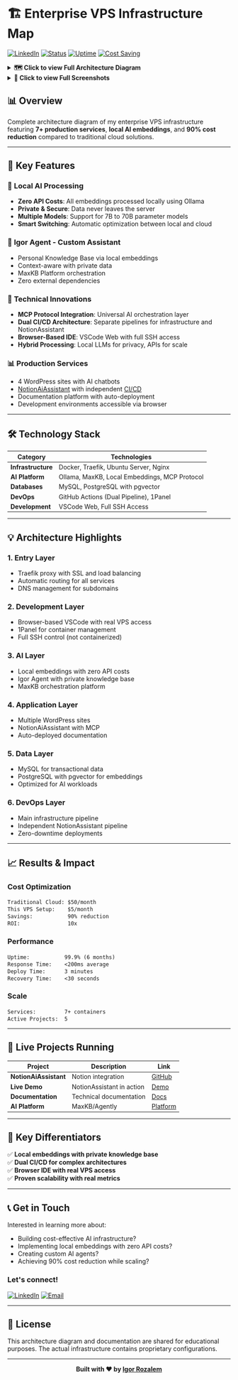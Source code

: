 # 🏗️ Enterprise VPS Infrastructure Map

[![LinkedIn](https://img.shields.io/badge/LinkedIn-Igor%20Rozalem-0077B5?style=for-the-badge&logo=linkedin&logoColor=white)](https://www.linkedin.com/in/igor-rozalem/)
[![Status](https://img.shields.io/badge/Status-Production-success?style=for-the-badge)](https://github.com/igorhlr/vps-map)
[![Uptime](https://img.shields.io/badge/Uptime-99.9%25-brightgreen?style=for-the-badge)](https://github.com/igorhlr/vps-map)
[![Cost Saving](https://img.shields.io/badge/Cost%20Saving-90%25-orange?style=for-the-badge)](https://github.com/igorhlr/vps-map)

<details>
<summary><b>🗺️ Click to view Full Architecture Diagram</b></summary>

```mermaid
graph TB
    subgraph "🏗️ Enterprise VPS Architecture - Igor Rozalem"
        subgraph "Entry Points & Load Balancing"
            DNS["🌐 DNS Routing<br/>llmway.com.br"]
            Traefik["🔀 Traefik Proxy<br/>Load Balancer<br/>SSL Certificates<br/>Auto-routing"]
        end
        
        subgraph "Development Layer"
            VSCode["💻 VSCode Web<br/>vscode.llmway.com.br<br/>Full SSH Access<br/>Real VPS Control"]
            Panel["🎛️ 1Panel Dashboard<br/>1panel.llmway.com.br<br/>Container Management<br/>Resource Monitor"]
        end
        
        subgraph "AI & Intelligence Platform"
            subgraph "Embedding System"
                LocalEmbed["🧠 Local Embeddings<br/>Ollama Models<br/>Zero API Cost<br/>Private Data"]
            end
            
            subgraph "Custom Agent"
                IgorAgent["🤖 Igor Agent<br/>Personal Assistant<br/>Knowledge Base<br/>Private Context"]
            end
            
            subgraph "AI Core"
                MaxKB["🎯 MaxKB Platform<br/>agently.llmway.com.br<br/>Agent Orchestration<br/>Custom Workflows"]
                Ollama["🦙 Ollama Engine<br/>Local LLM Processing<br/>7B-70B Models<br/>Smart Switching"]
            end
        end
        
        subgraph "Production Applications"
            WP1["📱 wordpress.llmway.1<br/>MaxKB Integration Test"]
            WP2["📱 wordpress.llmway.2<br/>Client Project Alpha"]
            WP3["📱 wordpress.llmway.3<br/>Development Staging"]
            WP4["📱 wordpress.llmway.4<br/>Production Site"]
            
            subgraph "NotionAI Ecosystem"
                NotionAPI["📝 NotionAiAssistant<br/>MCP Integration<br/>API Service<br/>Live Demo"]
                NotionCICD["⚙️ Notion CI/CD<br/>GitHub Actions<br/>Independent Pipeline<br/>Auto-deploy"]
                Docs["📖 Documentation<br/>docs.notionassistant<br/>mdBook Platform<br/>Auto-deploy"]
            end
        end
        
        subgraph "Data & Storage Layer"
            MySQL["🗄️ MySQL<br/>Application Data<br/>WordPress DB<br/>Transactional"]
            Postgres["🗄️ PostgreSQL<br/>MaxKB Storage<br/>Vector Database<br/>AI Context & Embeddings"]
        end
        
        subgraph "Infrastructure & DevOps"
            Docker["🐳 Docker Engine<br/>7+ Containers<br/>Resource Isolation<br/>Auto-restart"]
            GitHub["📦 GitHub Repos<br/>Source Control<br/>Version Management"]
            Actions["⚙️ GitHub Actions<br/>Main CI/CD Pipeline<br/>Infrastructure Deploy<br/>Auto Testing"]
            MCP["🔗 MCP Protocol<br/>Universal Integration<br/>AI Orchestration<br/>Innovation Layer"]
        end
        
        subgraph "Monitoring & Metrics"
            Metrics["📊 PRODUCTION METRICS<br/>99.9% Uptime (6 months)<br/>7+ Services Running<br/>5 Active Projects<br/> Processing"]
            Performance["⚡ PERFORMANCE<br/>Response: <200ms<br/>Deploy: 3min<br/>Recovery: <30s<br/>Scale: Auto"]
            Savings["💰 COST OPTIMIZATION<br/>Cloud Cost: $50/month<br/>VPS Cost: $5/month<br/>Savings: 90%<br/>ROI: 10x"]
        end
    end
    
    DNS --> Traefik
    Traefik --> VSCode
    Traefik --> Panel
    Traefik --> MaxKB
    Traefik --> WP1
    Traefik --> WP2
    Traefik --> WP3
    Traefik --> WP4
    Traefik --> NotionAPI
    Traefik --> Docs
    
    VSCode --> Docker
    Panel --> Docker
    
    MaxKB --> LocalEmbed
    MaxKB --> IgorAgent
    MaxKB --> Ollama
    
    IgorAgent --> LocalEmbed
    IgorAgent --> Postgres
    LocalEmbed --> Postgres
    
    Ollama --> Postgres
    
    WP1 --> MySQL
    WP2 --> MySQL
    WP3 --> MySQL
    WP4 --> MySQL
    
    NotionAPI --> Postgres
    NotionAPI --> MCP
    NotionCICD --> NotionAPI
    NotionCICD --> Docs
    MaxKB --> MCP
    
    GitHub --> Actions
    GitHub --> NotionCICD
    Actions --> Docker
    
    Docker --> Metrics
    Metrics --> Performance
    Performance --> Savings
    
    classDef entryClass fill:#2196F3,stroke:#1565C0,stroke-width:2px,color:#fff
    classDef devClass fill:#4CAF50,stroke:#2E7D32,stroke-width:2px,color:#fff
    classDef aiClass fill:#9C27B0,stroke:#6A1B9A,stroke-width:2px,color:#fff
    classDef embedClass fill:#FF5722,stroke:#D84315,stroke-width:2px,color:#fff
    classDef agentClass fill:#00BCD4,stroke:#00838F,stroke-width:2px,color:#fff
    classDef prodClass fill:#FF9800,stroke:#E65100,stroke-width:2px,color:#fff
    classDef notionClass fill:#000000,stroke:#333333,stroke-width:2px,color:#fff
    classDef dataClass fill:#607D8B,stroke:#37474F,stroke-width:2px,color:#fff
    classDef infraClass fill:#3F51B5,stroke:#283593,stroke-width:2px,color:#fff
    classDef metricsClass fill:#FFD700,stroke:#FFA000,stroke-width:3px,color:#000
    
    class DNS,Traefik entryClass
    class VSCode,Panel devClass
    class MaxKB,Ollama aiClass
    class LocalEmbed embedClass
    class IgorAgent agentClass
    class WP1,WP2,WP3,WP4 prodClass
    class NotionAPI,NotionCICD,Docs notionClass
    class MySQL,Postgres dataClass
    class Docker,GitHub,Actions,MCP infraClass
    class Metrics,Performance,Savings metricsClass
```

</details>

<details>
<summary><b>📸 Click to view Full Screenshots</b></summary>

<div align="center">

### Online Vscode Overview
![vscode configuration](screenshots/vscode.png)

### Infrastructure Overview
![Infrastructure Overview](screenshots/1panel.png)

### Metrics Overview
![AI Platform](screenshots/metrics-chat.png)

### Models Overview
![*Local embeddings](screenshots/emb-models.png)

### Workflow Overview
![Local embeddings configuration](screenshots/map-config-emb.png)
</br></br></br>

<div class="galeria">
  <img src="screenshots/3.png" alt="Foto 4">
  </br></br></br>
  <img src="screenshots/2.png" alt="Foto 2">
  </br></br></br>
  <img src="screenshots/1.png" alt="Foto 1">
  </br></br></br>
  <img src="screenshots/4.png" alt="Foto 3">
</div>
  </br></br></br></br></br>

</div>

</details>

## 📊 Overview

Complete architecture diagram of my enterprise VPS infrastructure featuring **7+ production services**, **local AI embeddings**, and **90% cost reduction** compared to traditional cloud solutions.

---

## 🎯 Key Features

### 🧠 **Local AI Processing**
- **Zero API Costs**: All embeddings processed locally using Ollama
- **Private & Secure**: Data never leaves the server
- **Multiple Models**: Support for 7B to 70B parameter models
- **Smart Switching**: Automatic optimization between local and cloud

### 🤖 **Igor Agent - Custom Assistant**
- Personal Knowledge Base via local embeddings
- Context-aware with private data
- MaxKB Platform orchestration
- Zero external dependencies

### 🚀 **Technical Innovations**
- **MCP Protocol Integration**: Universal AI orchestration layer
- **Dual CI/CD Architecture**: Separate pipelines for infrastructure and NotionAssistant
- **Browser-Based IDE**: VSCode Web with full SSH access
- **Hybrid Processing**: Local LLMs for privacy, APIs for scale

### 📊 **Production Services**
- 4 WordPress sites with AI chatbots
- [NotionAiAssistant](https://github.com/igorhlr/NotionAiAssistant) with independent [CI/CD](https://github.com/igorhlr/NotionAiAssistant/actions/runs/16151487483)
- Documentation platform with auto-deployment
- Development environments accessible via browser

---

## 🛠️ Technology Stack

<div align="left">

| Category | Technologies |
|----------|-------------|
| **Infrastructure** | Docker, Traefik, Ubuntu Server, Nginx |
| **AI Platform** | Ollama, MaxKB, Local Embeddings, MCP Protocol |
| **Databases** | MySQL, PostgreSQL with pgvector |
| **DevOps** | GitHub Actions (Dual Pipeline), 1Panel |
| **Development** | VSCode Web, Full SSH Access |

</div>

---

## 💡 Architecture Highlights

### **1. Entry Layer**
- Traefik proxy with SSL and load balancing
- Automatic routing for all services
- DNS management for subdomains

### **2. Development Layer**
- Browser-based VSCode with real VPS access
- 1Panel for container management
- Full SSH control (not containerized)

### **3. AI Layer**
- Local embeddings with zero API costs
- Igor Agent with private knowledge base
- MaxKB orchestration platform

### **4. Application Layer**
- Multiple WordPress sites
- NotionAiAssistant with MCP
- Auto-deployed documentation

### **5. Data Layer**
- MySQL for transactional data
- PostgreSQL with pgvector for embeddings
- Optimized for AI workloads

### **6. DevOps Layer**
- Main infrastructure pipeline
- Independent NotionAssistant pipeline
- Zero-downtime deployments

---

## 📈 Results & Impact

### **Cost Optimization**
```
Traditional Cloud: $50/month
This VPS Setup:    $5/month
Savings:           90% reduction
ROI:               10x
```

### **Performance**
```
Uptime:           99.9% (6 months)
Response Time:    <200ms average
Deploy Time:      3 minutes
Recovery Time:    <30 seconds
```

### **Scale**
```
Services:         7+ containers
Active Projects:  5
```

---

## 🔗 Live Projects Running

| Project | Description | Link |
|---------|-------------|------|
| **NotionAiAssistant** | Notion integration | [GitHub](https://github.com/igorhlr/NotionAiAssistant) |
| **Live Demo** | NotionAssistant in action | [Demo](https://notionassistant.llmway.com.br) |
| **Documentation** | Technical documentation | [Docs](https://docs.notionassistant.llmway.com.br) |
| **AI Platform** | MaxKB/Agently | [Platform](https://agently.llmway.com.br) |

---

## 🚀 Key Differentiators

✅ **Local embeddings with private knowledge base**  
✅ **Dual CI/CD for complex architectures**  
✅ **Browser IDE with real VPS access**  
✅ **Proven scalability with real metrics**  

---

## 📞 Get in Touch

Interested in learning more about:
- Building cost-effective AI infrastructure?
- Implementing local embeddings with zero API costs?
- Creating custom AI agents?
- Achieving 90% cost reduction while scaling?

### **Let's connect!**

[![LinkedIn](https://img.shields.io/badge/LinkedIn-Connect-0077B5?style=for-the-badge&logo=linkedin&logoColor=white)](https://www.linkedin.com/in/igor-rozalem/)
[![Email](https://img.shields.io/badge/Email-Contact-D14836?style=for-the-badge&logo=gmail&logoColor=white)](mailto:igorhlr2@icloud.com)

---

## 📄 License

This architecture diagram and documentation are shared for educational purposes. The actual infrastructure contains proprietary configurations.

---

<div align="center">
  
**Built with ❤️ by [Igor Rozalem](https://www.linkedin.com/in/igor-rozalem/)**

</div>
